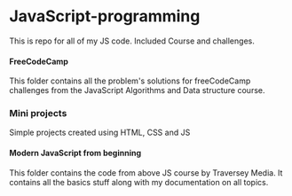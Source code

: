 # JavaScript-programming
This is repo for all of my JS code. Included Course and challenges.

####  FreeCodeCamp
This folder contains all the problem's solutions for freeCodeCamp challenges from the JavaScript Algorithms and Data structure course.

### Mini projects
Simple projects created using HTML, CSS and JS

####  Modern JavaScript from beginning
This folder contains the code from above JS course by Traversey Media. It contains all the basics stuff along with my documentation on all topics. 
